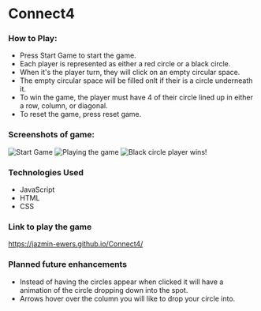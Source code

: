 # Connect4

### How to Play:
- Press Start Game to start the game.
- Each player is represented as either a red circle or a black circle. 
- When it's the player turn, they will click on an empty circular space.
- The empty circular space will be filled onlt if their is a circle underneath it.
- To win the game, the player must have 4 of their circle lined up in either a row, column, or diagonal.
- To reset the game, press reset game. 

### Screenshots of game:
![Start Game](https://imgur.com/qHrBdTf)
![Playing the game](https://imgur.com/Bl1Tjul)
![Black circle player wins!](https://imgur.com/K5HBjQO)

### Technologies Used
- JavaScript
- HTML
- CSS

### Link to play the game 
https://jazmin-ewers.github.io/Connect4/

### Planned future enhancements
- Instead of having the circles appear when clicked it will have a animation of the circle dropping down into the spot.
- Arrows hover over the column you will like to drop your circle into. 
